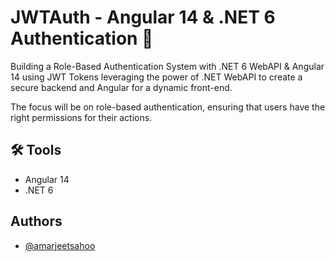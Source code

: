
# JWTAuth - Angular 14 & .NET 6 Authentication 🔐

Building a Role-Based Authentication System with .NET 6 WebAPI & Angular 14 using JWT Tokens leveraging the power of .NET WebAPI to create a secure backend and Angular for a dynamic front-end.

The focus will be on role-based authentication, ensuring that users have the right permissions for their actions.


## 🛠 Tools
- Angular 14
- .NET 6 


## Authors

- [@amarjeetsahoo](https://github.com/amarjeetsahoo)